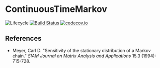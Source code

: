 # ContinuousTimeMarkov

![Lifecycle](https://img.shields.io/badge/lifecycle-experimental-orange.svg)<!--
![Lifecycle](https://img.shields.io/badge/lifecycle-maturing-blue.svg)
![Lifecycle](https://img.shields.io/badge/lifecycle-stable-green.svg)
![Lifecycle](https://img.shields.io/badge/lifecycle-retired-orange.svg)
![Lifecycle](https://img.shields.io/badge/lifecycle-archived-red.svg)
![Lifecycle](https://img.shields.io/badge/lifecycle-dormant-blue.svg) -->
[![Build Status](https://travis-ci.com/tpapp/ContinuousTimeMarkov.jl.svg?branch=master)](https://travis-ci.com/tpapp/ContinuousTimeMarkov.jl)
[![codecov.io](http://codecov.io/github/tpapp/ContinuousTimeMarkov.jl/coverage.svg?branch=master)](http://codecov.io/github/tpapp/ContinuousTimeMarkov.jl?branch=master)

## References

- Meyer, Carl D. "Sensitivity of the stationary distribution of a Markov chain." *SIAM Journal on Matrix Analysis and Applications* 15.3 (1994): 715-728.
